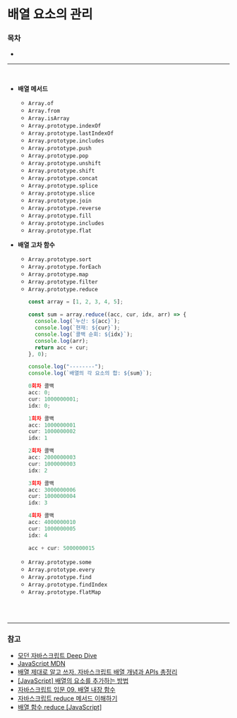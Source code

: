 # 배열 요소의 관리

### 목차

- 

***

<br>

- **배열 메서드**

  - `Array.of`
  - `Array.from` 
  - `Array.isArray`
  - `Array.prototype.indexOf`
  - `Array.prototype.lastIndexOf`
  - `Array.prototype.includes`
  - `Array.prototype.push`
  - `Array.prototype.pop`
  - `Array.prototype.unshift`
  - `Array.prototype.shift`
  - `Array.prototype.concat`
  - `Array.prototype.splice`
  - `Array.prototype.slice`
  - `Array.prototype.join`
  - `Array.prototype.reverse`
  - `Array.prototype.fill`
  - `Array.prototype.includes`
  - `Array.prototype.flat`

- **배열 고차 함수**
  - `Array.prototype.sort`
  - `Array.prototype.forEach`
  - `Array.prototype.map`
  - `Array.prototype.filter`
  - `Array.prototype.reduce`
    ```javascript
    const array = [1, 2, 3, 4, 5];
    
    const sum = array.reduce((acc, cur, idx, arr) => {
      console.log(`누산: ${acc}`);
      console.log(`현재: ${cur}`);
      console.log(`콜백 순회: ${idx}`);
      console.log(arr);
      return acc + cur;
    }, 0);
    
    console.log("--------");
    console.log(`배열의 각 요소의 합: ${sum}`);
    
    0회차 콜백
    acc: 0;
    cur: 1000000001;
    idx: 0;
    
    1회차 콜백
    acc: 1000000001
    cur: 1000000002
    idx: 1
    
    2회차 콜백
    acc: 2000000003
    cur: 1000000003
    idx: 2
    
    3회차 콜백
    acc: 3000000006
    cur: 1000000004
    idx: 3
    
    4회차 콜백
    acc: 4000000010
    cur: 1000000005
    idx: 4
    
    acc + cur: 5000000015
    ```
  - `Array.prototype.some`
  - `Array.prototype.every`
  - `Array.prototype.find`
  - `Array.prototype.findIndex`
  - `Array.prototype.flatMap`

<br>
<br>

***
### 참고
- [모던 자바스크립트 Deep Dive](http://www.yes24.com/Product/Goods/92742567)
- [JavaScript MDN](https://developer.mozilla.org/ko/docs/Web/JavaScript)
- [배열 제대로 알고 쓰자. 자바스크립트 배열 개념과 APIs 총정리](https://youtu.be/yOdAVDuHUKQ)
- [[JavaScript] 배열의 요소를 추가하는 방법](https://developer-talk.tistory.com/154)
- [자바스크립트 입문 09. 배열 내장 함수](https://learnjs.vlpt.us/basics/09-array-functions.html)
- [자바스크립트 reduce 메서드 이해하기](https://bigtop.tistory.com/69)
- [배열 함수 reduce [JavaScript]](https://velog.io/@loocia1910/%EB%B0%B0%EC%97%B4-reduce-%ED%95%A8%EC%88%98-JavaScript)